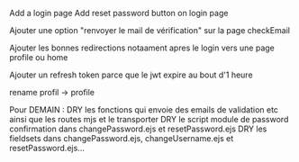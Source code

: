Add a login page
Add reset password button on login page

Ajouter une option "renvoyer le mail de vérification" sur la page checkEmail

Ajouter les bonnes redirections notaament apres le login vers une page profile ou home

Ajouter un refresh token parce que le jwt expire au bout d'1 heure

rename profil -> profile

Pour DEMAIN :
DRY les fonctions qui envoie des emails de validation etc ainsi que les routes mjs et le transporter
DRY le script module de password confirmation dans changePassword.ejs et resetPassword.ejs
DRY les fieldsets dans changePassword.ejs, changeUsername.ejs et resetPassword.ejs...
